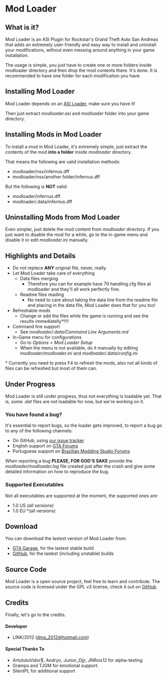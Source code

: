 Mod Loader
==================

## What is it?

Mod Loader is an ASI Plugin for Rockstar's Grand Theft Auto San Andreas that adds an extremely user-friendly and easy way to install and uninstall your modifications, without even messing around anything in your game installation.

The usage is simple, you just have to create one or more folders inside modloader directory and then drop the mod contents there. It's done.
It is recommended to have one folder for each modification you have.

## Installing Mod Loader

Mod Loader depends on an [ASI Loader](http://www.gtagarage.com/mods/show.php?id=21709), make sure you have it!

Then just extract *modloader.asi* and *modloader* folder into your game directory.

## Installing Mods in Mod Loader

To install a mod in Mod Loader, it's extremely simple, just extract the contents of the mod **into a folder** inside *modloader* directory.

That means the following are valid installation methods:

 + modloader/nsx/infernus.dff
 + modloader/nsx/another folder/infernus.dff

But the following is **NOT** valid:

 - modloader/infernus.dff 
 - modloader/.data/infernus.dff


## Uninstalling Mods from Mod Loader

Even simpler, just delete the mod content from *modloader* directory.
If you just want to disable the mod for a while, go to the in-game menu and disable it or edit *modloader.ini* manually. 

## Highlights and Details

- Do not replace **ANY** original file, never, really.
- Let Mod Loader take care of everything
    + Data files merging.
        * Therefore you can for example have 70 handling.cfg files at modloader and they'll all work perfectly fine.
    + Readme files reading
        * No need to care about taking the data line from the readme file and placing in the data file, Mod Loader does that for you too!
- Refreshable mods
    + Change or add the files while the game is running and see the results immediatelly*!!!!
- Command line support
    + See *modloader/.data/Command Line Arguments.md*
- In-Game menu for configurations
    + Go to *Options > Mod Loader Setup*
    + When the menu is not available, do it manually by editing *modloader/modloader.ini* and *modloader/.data/config.ini*

\* Currently you need to press F4 to refresh the mods, also not all kinds of files can be refreshed but most of them can.



## Under Progress

Mod Loader is still under progress, thus not everything is loadable yet.
That is, some *.dat* files are not loadable for now, but we're working on it.

### You have found a bug?

It's essential to report bugs, so the loader gets improved, to report a bug go to any of the following channels:

 * On GitHub, using [our issue tracker](https://github.com/thelink2012/sa-modloader/issues)
 * English support on [GTA Forums](http://gtaforums.com/topic/669520-sarel-mod-loader/)
 * Portuguese support on [Brazilian Modding Studio Forums](http://brmodstudio.forumeiros.com/t3591-mod-loader-topico-oficial)

When reporting a bug **PLEASE, FOR GOD'S SAKE** provide the *modloader/modloader.log* file created just after the crash and give some detailed information on how to reproduce the bug.

### Supported Executables

Not all executables are supported at the moment, the supported ones are:

 + 1.0 US *(all versions)*
 + 1.0 EU *(all versions)

## Download

You can download the lastest version of Mod Loader from:

 * [GTA Garage](http://www.gtagarage.com/mods/show.php?id=25377), for the lastest stable build
 * [GitHub](https://github.com/thelink2012/modloader/releases), for the lastest (including unstable) builds

## Source Code

Mod Loader is a open source project, feel free to learn and contribute.
The source code is licensed under the GPL v3 license, check it out on [GitHub](https://github.com/thelink2012/modloader/).

## Credits

Finally, let's go to the credits.

#### Developer
  * LINK/2012 (<dma_2012@hotmail.com>)

#### Special Thanks To
  * ArtututuVidor$, Andryo, Junior_Djjr, JNRois12 for alpha-testing
  * Gramps and TJGM for emotional support.
  * SilentPL for additional support
